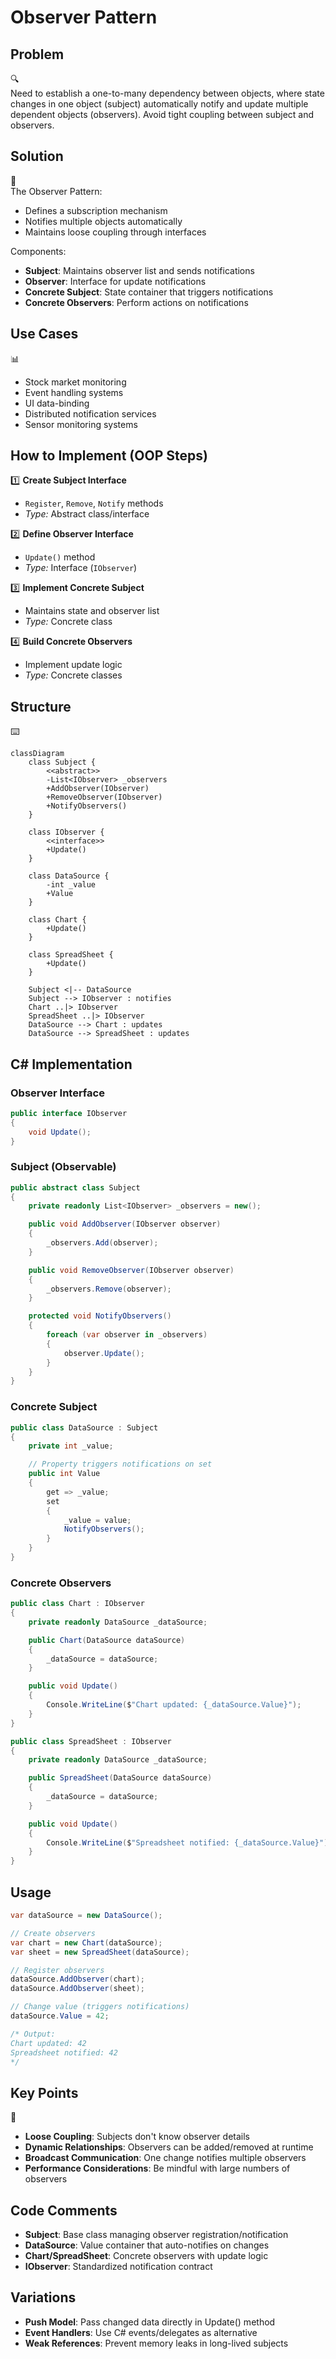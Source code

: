 # Observer Pattern

## Problem

🔍  
Need to establish a one-to-many dependency between objects, where state changes in one object (subject) automatically notify and update multiple dependent objects (observers). Avoid tight coupling between subject and observers.

## Solution

📡  
The Observer Pattern:

- Defines a subscription mechanism
- Notifies multiple objects automatically
- Maintains loose coupling through interfaces

Components:

- **Subject**: Maintains observer list and sends notifications
- **Observer**: Interface for update notifications
- **Concrete Subject**: State container that triggers notifications
- **Concrete Observers**: Perform actions on notifications

## Use Cases

📊

- Stock market monitoring
- Event handling systems
- UI data-binding
- Distributed notification services
- Sensor monitoring systems

## How to Implement (OOP Steps)

1️⃣ **Create Subject Interface**

- `Register`, `Remove`, `Notify` methods
- _Type:_ Abstract class/interface

2️⃣ **Define Observer Interface**

- `Update()` method
- _Type:_ Interface (`IObserver`)

3️⃣ **Implement Concrete Subject**

- Maintains state and observer list
- _Type:_ Concrete class

4️⃣ **Build Concrete Observers**

- Implement update logic
- _Type:_ Concrete classes

## Structure

⌨️

```mermaid
classDiagram
    class Subject {
        <<abstract>>
        -List<IObserver> _observers
        +AddObserver(IObserver)
        +RemoveObserver(IObserver)
        +NotifyObservers()
    }

    class IObserver {
        <<interface>>
        +Update()
    }

    class DataSource {
        -int _value
        +Value
    }

    class Chart {
        +Update()
    }

    class SpreadSheet {
        +Update()
    }

    Subject <|-- DataSource
    Subject --> IObserver : notifies
    Chart ..|> IObserver
    SpreadSheet ..|> IObserver
    DataSource --> Chart : updates
    DataSource --> SpreadSheet : updates
```

## C# Implementation

### Observer Interface

```csharp
public interface IObserver
{
    void Update();
}
```

### Subject (Observable)

```csharp
public abstract class Subject
{
    private readonly List<IObserver> _observers = new();

    public void AddObserver(IObserver observer)
    {
        _observers.Add(observer);
    }

    public void RemoveObserver(IObserver observer)
    {
        _observers.Remove(observer);
    }

    protected void NotifyObservers()
    {
        foreach (var observer in _observers)
        {
            observer.Update();
        }
    }
}
```

### Concrete Subject

```csharp
public class DataSource : Subject
{
    private int _value;

    // Property triggers notifications on set
    public int Value
    {
        get => _value;
        set
        {
            _value = value;
            NotifyObservers();
        }
    }
}
```

### Concrete Observers

```csharp
public class Chart : IObserver
{
    private readonly DataSource _dataSource;

    public Chart(DataSource dataSource)
    {
        _dataSource = dataSource;
    }

    public void Update()
    {
        Console.WriteLine($"Chart updated: {_dataSource.Value}");
    }
}

public class SpreadSheet : IObserver
{
    private readonly DataSource _dataSource;

    public SpreadSheet(DataSource dataSource)
    {
        _dataSource = dataSource;
    }

    public void Update()
    {
        Console.WriteLine($"Spreadsheet notified: {_dataSource.Value}");
    }
}
```

## Usage

```csharp
var dataSource = new DataSource();

// Create observers
var chart = new Chart(dataSource);
var sheet = new SpreadSheet(dataSource);

// Register observers
dataSource.AddObserver(chart);
dataSource.AddObserver(sheet);

// Change value (triggers notifications)
dataSource.Value = 42;

/* Output:
Chart updated: 42
Spreadsheet notified: 42
*/
```

## Key Points

🔑

- **Loose Coupling**: Subjects don't know observer details
- **Dynamic Relationships**: Observers can be added/removed at runtime
- **Broadcast Communication**: One change notifies multiple observers
- **Performance Considerations**: Be mindful with large numbers of observers

## Code Comments

- **Subject**: Base class managing observer registration/notification
- **DataSource**: Value container that auto-notifies on changes
- **Chart/SpreadSheet**: Concrete observers with update logic
- **IObserver**: Standardized notification contract

## Variations

- **Push Model**: Pass changed data directly in Update() method
- **Event Handlers**: Use C# events/delegates as alternative
- **Weak References**: Prevent memory leaks in long-lived subjects
